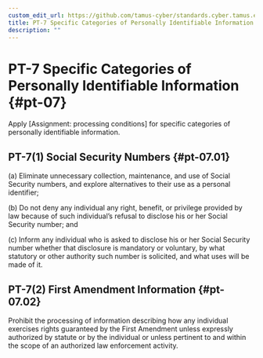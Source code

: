 ```yaml
---
custom_edit_url: https://github.com/tamus-cyber/standards.cyber.tamus.edu/tree/main/content/tamus.edu/TAMUS_profile.xml
title: PT-7 Specific Categories of Personally Identifiable Information
description: ""
---
```


# PT-7 Specific Categories of Personally Identifiable Information {#pt-07}

Apply [Assignment: processing conditions] for specific categories of personally identifiable information.

## PT-7(1) Social Security Numbers {#pt-07.01}

(a) Eliminate unnecessary collection, maintenance, and use of Social Security numbers, and explore alternatives to their use as a personal identifier;

(b) Do not deny any individual any right, benefit, or privilege provided by law because of such individual’s refusal to disclose his or her Social Security number; and

(c) Inform any individual who is asked to disclose his or her Social Security number whether that disclosure is mandatory or voluntary, by what statutory or other authority such number is solicited, and what uses will be made of it.

## PT-7(2) First Amendment Information {#pt-07.02}

Prohibit the processing of information describing how any individual exercises rights guaranteed by the First Amendment unless expressly authorized by statute or by the individual or unless pertinent to and within the scope of an authorized law enforcement activity.

